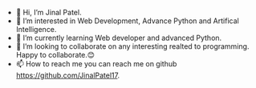 - 👋 Hi, I’m Jinal Patel.
- 👀 I’m interested in Web Development, Advance Python and Artifical Intelligence.
- 🌱 I’m currently learning Web developer and advanced Python.
- 💞️ I’m looking to collaborate on any interesting realted to programming. Happy to collaborate.😊
- 📫 How to reach me you can reach me on github https://github.com/JinalPatel17.

<!---
JinalPatel17/JinalPatel17 is a ✨ special ✨ repository because its `README.md` (this file) appears on your GitHub profile.
You can click the Preview link to take a look at your changes.
--->
